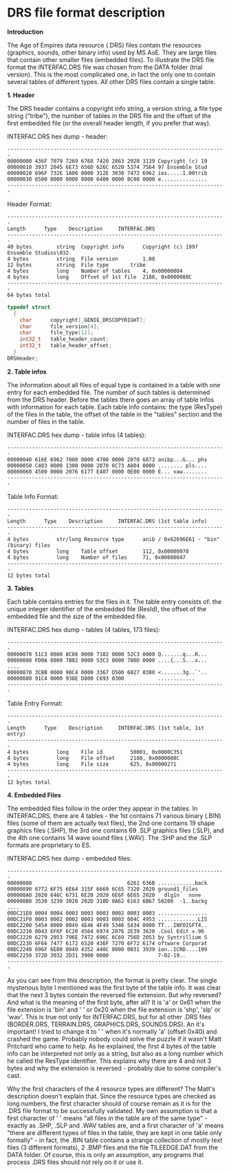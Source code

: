 # DRS file format description

**Introduction**

The Age of Empires data resource (.DRS) files contain the resources (graphics, sounds, other binary info) used by MS AoE. They are large 
files that contain other smaller files (embedded files). To illustrate the DRS file format the INTERFAC.DRS file was chosen from the DATA folder (trial version). This is the most complicated one, in fact the only one to contain several tables of different types. All other DRS files contain a single table.

**1. Header**

The DRS header contains a copyright info string, a version string, a file type string ("tribe"), the number of tables in the DRS file and the offset of the first embedded file (or the overall header length, if you prefer that way).

INTERFAC.DRS hex dump - header:
```
-----------------------------------------------------------------------
00000000 436F 7079 7269 6768 7420 2863 2920 3139 Copyright (c) 19
00000010 3937 2045 6E73 656D 626C 6520 5374 7564 97 Ensemble Stud
00000020 696F 732E 1A00 0000 312E 3030 7472 6962 ios.....1.00trib
00000030 6500 0000 0000 0000 0400 0000 8C08 0000 e...............
-----------------------------------------------------------------------
```

Header Format:
```
-----------------------------------------------------------------------
Length 		Type	Description		INTERFAC.DRS
-----------------------------------------------------------------------
40 bytes        string  Copyright info		Copyright (c) 1997 Ensemble Studios\032.	
4 bytes         string  File version 		1.00
12 bytes        string  File type		tribe
4 bytes         long	Number of tables	4, 0x00000004
4 bytes         long    Offset of 1st file	2188, 0x0000088C
-----------------------------------------------------------------------
64 bytes total
```

```c
typedef struct
  {
    char      copyright[_GENIE_DRSCOPYRIGHT];
    char      file_version[4];
    char      file_type[12];
    int32_t   table_header_count;
    int32_t   table_header_offset;
  }
DRSHeader;
```

**2. Table infos**

The information about all files of equal type is contained in a table with one entry for each embedded file. The number of such tables is determined from the DRS header. Before the tables there goes an array of table infos with information for each table. Each table info contains: the type (ResType) of the files in the table, the offset of the table in the "tables" section and the number of files in the table.

INTERFAC.DRS hex dump - table infos (4 tables):
```
-----------------------------------------------------------------------
00000040 616E 6962 7000 0000 4700 0000 2070 6873 anibp...G... phs
00000050 C403 0000 1300 0000 2070 6C73 A804 0000 ........ pls....
00000060 4500 0000 2076 6177 E407 0000 0E00 0000 E... vaw........
-----------------------------------------------------------------------
```

Table Info Format:
```
-----------------------------------------------------------------------
Length 		Type	Description		INTERFAC.DRS (1st table info)
-----------------------------------------------------------------------
4 bytes         str/long Resource type		anib / 0x62696E61 - "bin" (binary) files
4 bytes         long    Table offset		112, 0x00000070
4 bytes         long	Number of files		71, 0x00000047
-----------------------------------------------------------------------
12 bytes total
```

**3. Tables**

Each table contains entries for the files in it. The table entry consists of: the unique integer identifier of the embedded file (ResId), the offset of the embedded file and the size of the embedded file.

INTERFAC.DRS hex dump - tables (4 tables, 173 files):
```
-----------------------------------------------------------------------
00000070 51C3 0000 8C08 0000 7102 0000 52C3 0000 Q.......q...R...
00000080 FD0A 0000 7B02 0000 53C3 0000 780D 0000 ....{...S...x...
....
00000870 3CBB 0000 90C4 0000 3367 D500 6027 0300 <.......3g..`'..
00000880 91C4 0000 938E D800 C693 0300           ............
-----------------------------------------------------------------------
```

Table Entry Format:
```
-----------------------------------------------------------------------
Length 		Type	Description		INTERFAC.DRS (1st table, 1st entry)
-----------------------------------------------------------------------
4 bytes         long	File id			50001, 0x0000C351
4 bytes         long    File offset		2188, 0x0000088C
4 bytes         long	File size		625, 0x00000271
-----------------------------------------------------------------------
12 bytes total
```

**4. Embedded Files**

The embedded files follow in the order they appear in the tables. In INTERFAC,DRS, there are 4 tables - the 1st contains 71 various binary (.BIN) files (some of them are actually text files), the 2nd one contains 19 shape graphics files (.SHP), the 3rd one contains 69 .SLP graphics files (.SLP), and the 4th one contains 14 wave sound files (.WAV). The .SHP and the .SLP formats are proprietary to ES.

INTERFAC.DRS hex dump - embedded files:
```
-----------------------------------------------------------------------
00000880                               6261 636B ............back
00000890 6772 6F75 6E64 315F 6669 6C65 7320 2020 ground1_files   
000008A0 2020 646C 6731 6E20 2020 6E6F 6E65 2020   dlg1n   none  
000008B0 3530 3230 3020 202D 310D 0A62 6163 6B67 50200  -1..backg
....
00DC21E0 0004 0004 0003 0003 0003 0002 0003 0003 ................
00DC21F0 0003 0002 0002 0003 0003 0003 004C 4953 .............LIS
00DC2200 5454 0000 0049 4E46 4F49 5346 5434 0000 TT...INFOISFT4..
00DC2210 0043 6F6F 6C20 4564 6974 2076 2E39 3620 .Cool Edit v.96 
00DC2220 6279 2053 796E 7472 696C 6C69 756D 2053 by Syntrillium S
00DC2230 6F66 7477 6172 6520 436F 7270 6F72 6174 oftware Corporat
00DC2240 696F 6E00 0049 4352 440C 0000 0031 3939 ion..ICRD....199
00DC2250 372D 3032 2D31 3900 0000                7-02-19..
-----------------------------------------------------------------------
```

As you can see from this description, the format is pretty clear. The single mysterious byte I mentioned was the first byte of the table info. It was clear that the next 3 bytes contain the reversed file extension. But why reversed? And what is the meaning of the first byte, after all? It is 'a' or 0x61 when the file extension is 'bin' and ' ' or 0x20 when the file extension is 'shp', 'slp' or 'wav'. This is true not only for INTERFAC.DRS, but for all other .DRS files (BORDER.DRS, TERRAIN.DRS, GRAPHICS.DRS, SOUNDS.DRS). An it's important! I tried to change it to ' '  when it's normally 'a' (offset 0x40) and crashed the game. Probably nobody could solve the puzzle if it wasn't Matt Pritchard who came to help. As he explained, the first 4 bytes of the table info can be interpreted  not only as a string, but also as a long number which he called the ResType identifier. This explains why there are 4 and not 3 bytes and why the  extension is reversed - probably due to some compiler's cast.

Why the first characters of the 4 resource types are different? The Matt's description doesn't explain that. Since the resource types are checked as  long numbers, the first character should of course remain as it is for the .DRS file format to be successfully validated. My own assumption is that  a first character of ' ' means "all files in the table are of the same type" - exactly as .SHP, .SLP and .WAV tables are, and a first character of 'a' means "there are different types of files in the table, they are kept in one table only formally" - in fact, the .BIN table contains a strange collection of mostly text files (3 different formats), 2 .BMP files and the file TILEEDGE.DAT from the DATA folder. Of course, this is only an assumption, any programs that process .DRS files should not rely on it or use it.

